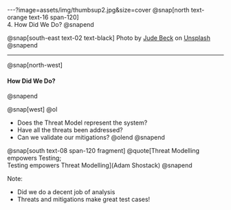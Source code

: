 ---?image=assets/img/thumbsup2.jpg&size=cover
@snap[north text-orange text-16 span-120]
<br>
4. How Did We Do?
@snapend

@snap[south-east text-02 text-black]
Photo by [Jude Beck](https://unsplash.com/@judebeck?utm_source=unsplash&utm_medium=referral&utm_content=creditCopyText) on [Unsplash](https://unsplash.com/search/photos/thumbs-up?utm_source=unsplash&utm_medium=referral&utm_content=creditCopyText)
@snapend

---
@snap[north-west]   
#### How Did We Do?
@snapend

@snap[west]
@ol
- Does the Threat Model represent the system?
- Have all the threats been addressed?
- Can we validate our mitigations?
@olend
@snapend

@snap[south text-08 span-120 fragment]
@quote[Threat Modelling empowers Testing;<br>Testing empowers Threat Modelling](Adam Shostack)
@snapend

Note:
- Did we do a decent job of analysis
- Threats and mitigations make great test cases!